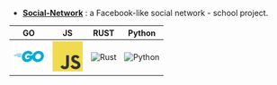 * [__Social-Network__](https://github.com/cramanan/Social-Network-01) : a Facebook-like social network - school project.

| GO | JS | RUST | Python
|-----|-----|-----|-----|
| <img src="https://github.com/devicons/devicon/blob/master/icons/go/go-original-wordmark.svg" title="Golang" alt="Golang" width="55" height="55"/> | <img src="https://github.com/devicons/devicon/blob/master/icons/javascript/javascript-original.svg" title="JavaScript" alt="JavaScript" width="55" height="55"/> | <img src="https://www.rust-lang.org/logos/rust-logo-128x128.png" title="Rust" alt="Rust" width="55" height="55"/> | <img src="https://s3.dualstack.us-east-2.amazonaws.com/pythondotorg-assets/media/community/logos/python-logo-only.png" title="Python" alt="Python" width="55" height="55"/>
